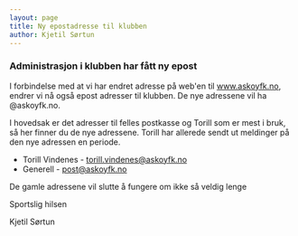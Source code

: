 ```yaml
---
layout: page
title: Ny epostadresse til klubben
author: Kjetil Sørtun
---
```


### Administrasjon i klubben har fått ny epost

I forbindelse med at vi har endret adresse på web'en til www.askoyfk.no, endrer vi nå også epost adresser til klubben. De nye adressene vil ha @askoyfk.no.

I hovedsak er det adresser til felles postkasse og Torill som er mest i bruk, så her finner du de nye adressene. Torill har allerede sendt ut meldinger på den nye adressen en periode.

* Torill Vindenes - torill.vindenes@askoyfk.no
* Generell - post@askoyfk.no

De gamle adressene vil slutte å fungere om ikke så veldig lenge

Sportslig hilsen

Kjetil Sørtun
